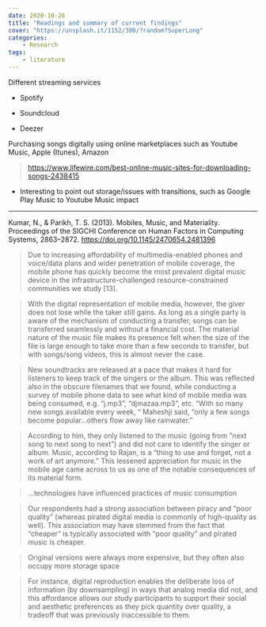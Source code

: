 ```yaml
---
date: 2020-10-26
title: "Readings and summary of current findings"
cover: "https://unsplash.it/1152/300/?random?SuperLong"
categories: 
    - Research
tags:
    - literature
---
```

Different streaming services 

- Spotify

- Soundcloud

- Deezer

Purchasing songs digitally using online marketplaces such as Youtube Music, Apple (Itunes), Amazon

> https://www.lifewire.com/best-online-music-sites-for-downloading-songs-2438415

* Interesting to point out storage/issues with transitions, such as Google Play Music to Youtube Music impact

____
Kumar, N., & Parikh, T. S. (2013). Mobiles, Music, and Materiality. Proceedings of the SIGCHI Conference on Human Factors in Computing Systems, 2863–2872. https://doi.org/10.1145/2470654.2481396

>Due  to increasing  affordability  of  multimedia-enabled  phones  and voice/data plans and wider penetration of mobile coverage, the  mobile  phone  has  quickly  become the  most  prevalent digital    music    device    in    the    infrastructure-challenged resource-constrained  communities  we  study  [13].

>With  the  digital  representation  of  mobile  media,  however, the giver does not lose while the taker still gains. As long as a  single  party  is  aware  of  the  mechanism  of  conducting  a transfer,  songs  can  be  transferred  seamlessly  and  without  a financial  cost.  The  material  nature  of  the  music  file  makes its presence felt when the size of the file is large enough to take   more   than   a   few   seconds   to   transfer,   but   with songs/song videos, this is almost never the case.

>New  soundtracks  are  released  at  a  pace  that  makes  it  hard for listeners to keep track of the singers or the album. This was  reflected  also  in  the  obscure  filenames  that  we  found, while conducting a survey of mobile phone data to see what kind  of  mobile  media  was  being  consumed,  e.g.  “j.mp3”, “djmazaa.mp3”, etc. “With  so  many  new  songs  available every  week,  “  Maheshji  said,  “only  a  few  songs  become popular...others flow away like rainwater.”

>According  to  him,  they  only  listened  to  the music  (going  from  “next  song  to  next  song  to  next”)  and did   not   care   to   identify   the   singer   or   album.   Music, according to Rajan, is a “thing to use and forget, not a work of art anymore.” This lessened appreciation for music in the mobile   age came   across   to   us as   one   of   the   notable consequences of its material form. 

>...technologies   have   influenced practices of music consumption

>Our  respondents  had  a  strong  association  between  piracy and   “poor   quality”   (whereas   pirated   digital   media is commonly  of  high-quality  as  well).  This  association may have stemmed  from  the  fact  that  “cheaper”  is  typically associated with “poor quality” and pirated music is cheaper.

>Original  versions were  always  more  expensive,  but they often also occupy more storage space

>For instance, digital reproduction enables the deliberate loss of  information  (by  downsampling)  in  ways  that  analog media   did   not,   and   this   affordance   allows   our   study participants to support their social and aesthetic preferences as  they  pick  quantity  over  quality,  a  tradeoff  that  was previously  inaccessible  to  them.  